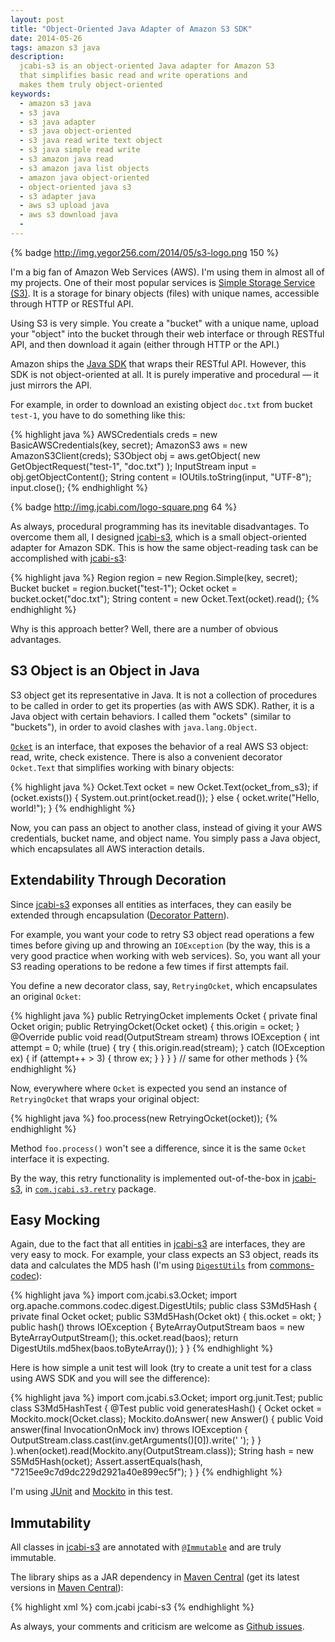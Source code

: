 ```yaml
---
layout: post
title: "Object-Oriented Java Adapter of Amazon S3 SDK"
date: 2014-05-26
tags: amazon s3 java
description:
  jcabi-s3 is an object-oriented Java adapter for Amazon S3
  that simplifies basic read and write operations and
  makes them truly object-oriented
keywords:
  - amazon s3 java
  - s3 java
  - s3 java adapter
  - s3 java object-oriented
  - s3 java read write text object
  - s3 java simple read write
  - s3 amazon java read
  - s3 amazon java list objects
  - amazon java object-oriented
  - object-oriented java s3
  - s3 adapter java
  - aws s3 upload java
  - aws s3 download java
  -
---
```


{% badge http://img.yegor256.com/2014/05/s3-logo.png 150 %}

I'm a big fan of Amazon Web Services (AWS). I'm using them
in almost all of my projects. One of their most popular
services is [Simple Storage Service (S3)](http://aws.amazon.com/s3/).
It is a storage for binary objects (files) with unique names,
accessible through HTTP or RESTful API.

Using S3 is very simple. You create a "bucket" with a unique name,
upload your "object" into the bucket through their web interface or
through RESTful API, and then download it again (either through HTTP or the API.)

Amazon ships the [Java SDK](https://aws.amazon.com/sdkforjava/)
that wraps their RESTful API. However, this SDK is not object-oriented
at all. It is purely imperative and procedural &mdash; it just mirrors the API.

For example, in order to download an existing object `doc.txt`
from bucket `test-1`, you have to do something like this:

{% highlight java %}
AWSCredentials creds = new BasicAWSCredentials(key, secret);
AmazonS3 aws = new AmazonS3Client(creds);
S3Object obj = aws.getObject(
  new GetObjectRequest("test-1", "doc.txt")
);
InputStream input = obj.getObjectContent();
String content = IOUtils.toString(input, "UTF-8");
input.close();
{% endhighlight %}

{% badge http://img.jcabi.com/logo-square.png 64 %}

As always, procedural programming has its inevitable
disadvantages. To overcome them all, I designed
[jcabi-s3](http://s3.jcabi.com), which is a small
object-oriented adapter for Amazon SDK. This is how the same
object-reading task can be accomplished with [jcabi-s3](http://s3.jcabi.com):

{% highlight java %}
Region region = new Region.Simple(key, secret);
Bucket bucket = region.bucket("test-1");
Ocket ocket = bucket.ocket("doc.txt");
String content = new Ocket.Text(ocket).read();
{% endhighlight %}

Why is this approach better? Well, there are a number of obvious advantages.

<!--more-->

## S3 Object is an Object in Java

S3 object get its representative in Java. It is not
a collection of procedures to be called in order to
get its properties (as with AWS SDK). Rather, it is a Java object
with certain behaviors. I called them "ockets" (similar to "buckets"),
in order to avoid clashes with `java.lang.Object`.

[`Ocket`](http://s3.jcabi.com/apidocs-0.5/com/jcabi/s3/Ocket.html) is
an interface, that exposes the behavior of a real AWS S3 object:
read, write, check existence. There is also a convenient decorator
`Ocket.Text` that simplifies working with binary objects:

{% highlight java %}
Ocket.Text ocket = new Ocket.Text(ocket_from_s3);
if (ocket.exists()) {
  System.out.print(ocket.read());
} else {
  ocket.write("Hello, world!");
}
{% endhighlight %}

Now, you can pass an object to another class, instead of giving it
your AWS credentials, bucket name, and object name. You simply pass
a Java object, which encapsulates all AWS interaction details.

## Extendability Through Decoration

Since [jcabi-s3](http://s3.jcabi.com) exponses all entities
as interfaces, they can easily be extended through encapsulation
([Decorator Pattern](http://en.wikipedia.org/wiki/Decorator_pattern)).

For example, you want your code to retry S3 object read operations
a few times before giving up and throwing an `IOException`
(by the way, this is a very good practice when working with web services).
So, you want all your S3 reading operations to be redone a few times
if first attempts fail.

You define a new decorator class, say, `RetryingOcket`,
which encapsulates an original `Ocket`:

{% highlight java %}
public RetryingOcket implements Ocket {
  private final Ocket origin;
  public RetryingOcket(Ocket ocket) {
    this.origin = ocket;
  }
  @Override
  public void read(OutputStream stream) throws IOException {
    int attempt = 0;
    while (true) {
      try {
        this.origin.read(stream);
      } catch (IOException ex) {
        if (attempt++ > 3) {
          throw ex;
        }
      }
    }
  }
  // same for other methods
}
{% endhighlight %}

Now, everywhere where `Ocket` is expected you send
an instance of `RetryingOcket` that wraps your original object:

{% highlight java %}
foo.process(new RetryingOcket(ocket));
{% endhighlight %}

Method `foo.process()` won't see a difference, since
it is the same `Ocket` interface it is expecting.

By the way, this retry functionality is implemented
out-of-the-box in [jcabi-s3](http://s3.jcabi.com),
in [`com.jcabi.s3.retry`](http://s3.jcabi.com/apidocs-0.5/com/jcabi/s3/retry/package-summary.html) package.

## Easy Mocking

Again, due to the fact that all entities in
[jcabi-s3](http://s3.jcabi.com) are interfaces, they are
very easy to mock. For example, your class expects an
S3 object, reads its data and calculates the MD5
hash (I'm using [`DigestUtils`](http://commons.apache.org/proper/commons-codec/apidocs/org/apache/commons/codec/digest/DigestUtils.html)
from [commons-codec](http://commons.apache.org/proper/commons-codec/)):

{% highlight java %}
import com.jcabi.s3.Ocket;
import org.apache.commons.codec.digest.DigestUtils;
public class S3Md5Hash {
  private final Ocket ocket;
  public S3Md5Hash(Ocket okt) {
    this.ocket = okt;
  }
  public hash() throws IOException {
    ByteArrayOutputStream baos = new ByteArrayOutputStream();
    this.ocket.read(baos);
    return DigestUtils.md5hex(baos.toByteArray());
  }
}
{% endhighlight %}

Here is how simple a unit test will look (try to create
a unit test for a class using AWS SDK and you will see the difference):

{% highlight java %}
import com.jcabi.s3.Ocket;
import org.junit.Test;
public class S3Md5HashTest {
  @Test
  public void generatesHash() {
    Ocket ocket = Mockito.mock(Ocket.class);
    Mockito.doAnswer(
      new Answer<Void>() {
        public Void answer(final InvocationOnMock inv) throws IOException {
          OutputStream.class.cast(inv.getArguments()[0]).write(' ');
        }
      }
    ).when(ocket).read(Mockito.any(OutputStream.class));
    String hash = new S5Md5Hash(ocket);
    Assert.assertEquals(hash, "7215ee9c7d9dc229d2921a40e899ec5f");
  }
}
{% endhighlight %}

I'm using [JUnit](http://junit.org/) and [Mockito](https://code.google.com/p/mockito/) in this test.

## Immutability

All classes in [jcabi-s3](http://s3.jcabi.com) are
annotated with [`@Immutable`](http://aspects.jcabi.com/annotation-immutable.html)
and are truly immutable.

The library ships as a JAR dependency in
[Maven Central](http://repo1.maven.org/maven2/com/jcabi/jcabi-s3)
(get its latest versions in [Maven Central](http://search.maven.org/)):

{% highlight xml %}
<dependency>
  <groupId>com.jcabi</groupId>
  <artifactId>jcabi-s3</artifactId>
</dependency>
{% endhighlight %}

As always, your comments and criticism are welcome as
[Github issues](https://github.com/jcabi/jcabi-s3/issues).
